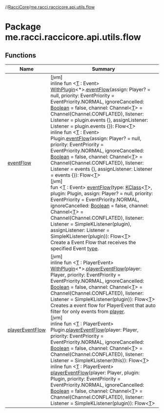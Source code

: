 //[RacciCore](../../index.md)/[me.racci.raccicore.api.utils.flow](index.md)

# Package me.racci.raccicore.api.utils.flow

## Functions

| Name | Summary |
|---|---|
| [eventFlow](event-flow.md) | [jvm]<br>inline fun &lt;[T](event-flow.md) : Event&gt; [WithPlugin](../me.racci.raccicore.api.utils.extensions/-with-plugin/index.md)&lt;*&gt;.[eventFlow](event-flow.md)(assign: Player? = null, priority: EventPriority = EventPriority.NORMAL, ignoreCancelled: [Boolean](https://kotlinlang.org/api/latest/jvm/stdlib/kotlin/-boolean/index.html) = false, channel: Channel&lt;[T](event-flow.md)&gt; = Channel(Channel.CONFLATED), listener: Listener = plugin.events {}, assignListener: Listener = plugin.events {}): Flow&lt;[T](event-flow.md)&gt;<br>inline fun &lt;[T](event-flow.md) : Event&gt; Plugin.[eventFlow](event-flow.md)(assign: Player? = null, priority: EventPriority = EventPriority.NORMAL, ignoreCancelled: [Boolean](https://kotlinlang.org/api/latest/jvm/stdlib/kotlin/-boolean/index.html) = false, channel: Channel&lt;[T](event-flow.md)&gt; = Channel(Channel.CONFLATED), listener: Listener = events {}, assignListener: Listener = events {}): Flow&lt;[T](event-flow.md)&gt;<br>[jvm]<br>fun &lt;[T](event-flow.md) : Event&gt; [eventFlow](event-flow.md)(type: [KClass](https://kotlinlang.org/api/latest/jvm/stdlib/kotlin.reflect/-k-class/index.html)&lt;[T](event-flow.md)&gt;, plugin: Plugin, assign: Player? = null, priority: EventPriority = EventPriority.NORMAL, ignoreCancelled: [Boolean](https://kotlinlang.org/api/latest/jvm/stdlib/kotlin/-boolean/index.html) = false, channel: Channel&lt;[T](event-flow.md)&gt; = Channel(Channel.CONFLATED), listener: Listener = SimpleKListener(plugin), assignListener: Listener = SimpleKListener(plugin)): Flow&lt;[T](event-flow.md)&gt;<br>Create a Event Flow that receives the specified Event [type](event-flow.md). |
| [playerEventFlow](player-event-flow.md) | [jvm]<br>inline fun &lt;[T](player-event-flow.md) : PlayerEvent&gt; [WithPlugin](../me.racci.raccicore.api.utils.extensions/-with-plugin/index.md)&lt;*&gt;.[playerEventFlow](player-event-flow.md)(player: Player, priority: EventPriority = EventPriority.NORMAL, ignoreCancelled: [Boolean](https://kotlinlang.org/api/latest/jvm/stdlib/kotlin/-boolean/index.html) = false, channel: Channel&lt;[T](player-event-flow.md)&gt; = Channel(Channel.CONFLATED), listener: Listener = SimpleKListener(plugin)): Flow&lt;[T](player-event-flow.md)&gt;<br>Creates a event flow for PlayerEvent that auto filter for only events from [player](player-event-flow.md).<br>[jvm]<br>inline fun &lt;[T](player-event-flow.md) : PlayerEvent&gt; Plugin.[playerEventFlow](player-event-flow.md)(player: Player, priority: EventPriority = EventPriority.NORMAL, ignoreCancelled: [Boolean](https://kotlinlang.org/api/latest/jvm/stdlib/kotlin/-boolean/index.html) = false, channel: Channel&lt;[T](player-event-flow.md)&gt; = Channel(Channel.CONFLATED), listener: Listener = SimpleKListener(this)): Flow&lt;[T](player-event-flow.md)&gt;<br>inline fun &lt;[T](player-event-flow.md) : PlayerEvent&gt; [playerEventFlow](player-event-flow.md)(player: Player, plugin: Plugin, priority: EventPriority = EventPriority.NORMAL, ignoreCancelled: [Boolean](https://kotlinlang.org/api/latest/jvm/stdlib/kotlin/-boolean/index.html) = false, channel: Channel&lt;[T](player-event-flow.md)&gt; = Channel(Channel.CONFLATED), listener: Listener = SimpleKListener(plugin)): Flow&lt;[T](player-event-flow.md)&gt; |
